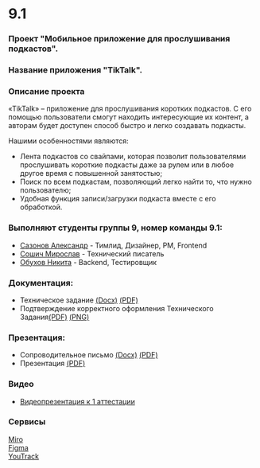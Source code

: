 # 9.1

### Проект "Мобильное приложение для прослушивания подкастов".

### Название приложения "TikTalk".

### Описание проекта
«TikTalk» – приложение для прослушивания коротких подкастов. С его помощью пользователи смогут находить интересующие их контент, а авторам будет доступен способ быстро и легко создавать подкасты.

Нашими особенностями являются:
-  Лента подкастов со свайпами, которая позволит пользователями прослушивать короткие подкасты даже за рулем или в любое другое время с повышенной занятостью;
-  Поиск по всем подкастам, позволяющий легко найти то, что нужно пользователю;
-  Удобная функция записи/загрузки подкаста вместе с его обработкой.

### Выполняют студенты группы 9, номер команды 9.1:
- [Сазонов Александр](https://github.com/SazonovAlexander) - Тимлид, Дизайнер, PM, Frontend
- [Сошич Мирослав](https://github.com/FunnyMogila) - Технический писатель
- [Обухов Никита](https://github.com/AL1ATE) - Backend, Тестировщик

### Документация:

- Техническое задание [(Docx)](https://github.com/SazonovAlexander/9.1/blob/main/documentation/Technical%20Assignment.docx) [(PDF)](https://github.com/SazonovAlexander/9.1/blob/main/documentation/Technical%20Assignment.pdf)
- Подтверждение корректного оформления Технического Задания[(PDF)](https://github.com/SazonovAlexander/9.1/blob/main/documentation/Formalization.pdf) [(PNG)](https://github.com/SazonovAlexander/9.1/blob/main/documentation/Formalization.png)

### Презентация:

- Сопроводительное письмо [(Docx)](https://github.com/SazonovAlexander/9.1/blob/main/documentation/Cover%20letter.docx) [(PDF)](https://github.com/SazonovAlexander/9.1/blob/main/documentation/Cover%20letter.pdf)
- Презентация [(PDF)](https://github.com/SazonovAlexander/9.1/blob/main/presentation/9.1-presentation.pdf)

### Видео

- [Видеопрезентация к 1 аттестации](https://drive.google.com/file/d/1-9fFKRcrjQMoqjNP__9CHRrd_KRXGrnZ/view)

### Сервисы
  [Miro](https://miro.com/app/board/uXjVNsiiTFw=/)\
  [Figma](https://www.figma.com/file/93EuQVMZvMCWzxlbTRSZsp/9.1?type=design&node-id=0%3A1&mode=design&t=jRcHcgefcyVJFD4s-1)\
  [YouTrack](https://alexandersazonov.youtrack.cloud/agiles/159-2/current)

